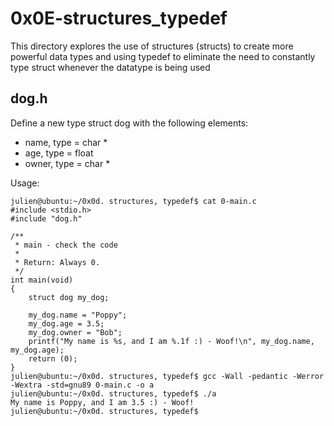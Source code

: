 # 0x0E-structures_typedef


This directory explores the use of structures (structs) to create more powerful data types and using typedef to eliminate the need to constantly type struct whenever the datatype is being used

## dog.h

Define a new type struct dog with the following elements:
- name, type = char *
- age, type = float
- owner, type = char *

Usage:

    julien@ubuntu:~/0x0d. structures, typedef$ cat 0-main.c
    #include <stdio.h>
    #include "dog.h"

    /**
     * main - check the code
     *
     * Return: Always 0.
     */
    int main(void)
    {
        struct dog my_dog;

        my_dog.name = "Poppy";
        my_dog.age = 3.5;
        my_dog.owner = "Bob";
        printf("My name is %s, and I am %.1f :) - Woof!\n", my_dog.name, my_dog.age);
        return (0);
    }
    julien@ubuntu:~/0x0d. structures, typedef$ gcc -Wall -pedantic -Werror -Wextra -std=gnu89 0-main.c -o a
    julien@ubuntu:~/0x0d. structures, typedef$ ./a
    My name is Poppy, and I am 3.5 :) - Woof!
    julien@ubuntu:~/0x0d. structures, typedef$
